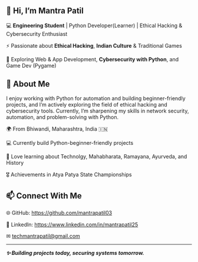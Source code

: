 ## 👋 Hi, I’m **Mantra Patil**

💻 **Engineering Student** | Python Developer(Learner) | Ethical Hacking & Cybersecurity Enthusiast

⚡ Passionate about **Ethical Hacking**, **Indian Culture** & Traditional Games

🎯 Exploring Web & App Development, **Cybersecurity with Python**, and Game Dev (Pygame)

## 🚀 About Me

I enjoy working with Python for automation and building beginner-friendly projects, and I’m actively exploring the field of ethical hacking and cybersecurity tools. Currently, I’m sharpening my skills in network security, automation, and problem-solving with Python.

🌍 From Bhiwandi, Maharashtra, India 🇮🇳

💻 Currently build Python-beginner-friendly projects

📖 Love learning about Technolgy, Mahabharata, Ramayana, Ayurveda, and History

🎖 Achievements in Atya Patya State Championships


## 📫 Connect With Me

🌐 GitHub: https://github.com/mantrapatil03

💼 LinkedIn: https://www.linkedin.com/in/mantrapatil25

✉ techmantrapatil@gmail.com

---

***✨ Building projects today, securing systems tomorrow.***
